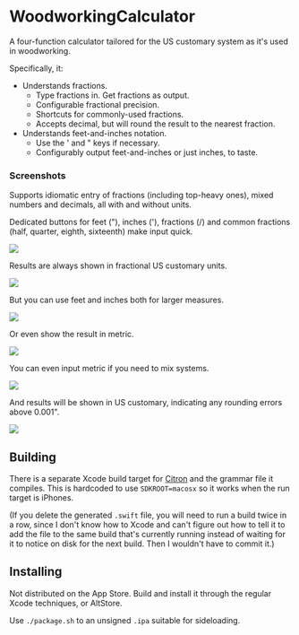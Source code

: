 # WoodworkingCalculator

A four-function calculator tailored for the US customary system as it's used in woodworking.

Specifically, it:

- Understands fractions.
  - Type fractions in. Get fractions as output.
  - Configurable fractional precision.
  - Shortcuts for commonly-used fractions.
  - Accepts decimal, but will round the result to the nearest fraction.
- Understands feet-and-inches notation.
  - Use the ' and " keys if necessary.
  - Configurably output feet-and-inches or just inches, to taste.

### Screenshots

Supports idiomatic entry of fractions (including top-heavy ones), mixed numbers and decimals, all with and without units.

Dedicated buttons for feet ("), inches ('), fractions (/) and common fractions (half, quarter, eighth, sixteenth) make input quick.

![](./screenshots/small/basic-addition-before.png)

Results are always shown in fractional US customary units.

![](./screenshots/small/basic-addition-after.png)

But you can use feet and inches both for larger measures.

![](./screenshots/small/feet-and-inches.png)

Or even show the result in metric.

![](./screenshots/small/customary-to-metric.png)

You can even input metric if you need to mix systems.

![](./screenshots/small/math-with-metric-before.png)

And results will be shown in US customary, indicating any rounding errors above 0.001".

![](./screenshots/small/math-with-metric-after-and-approximations.png)

## Building

There is a separate Xcode build target for [Citron](https://github.com/roop/citron/) and the grammar file it compiles. This is hardcoded to use `SDKROOT=macosx` so it works when the run target is iPhones.

(If you delete the generated `.swift` file, you will need to run a build twice in a row, since I don't know how to Xcode and can't figure out how to tell it to add the file to the same build that's currently running instead of waiting for it to notice on disk for the next build. Then I wouldn't have to commit it.)

## Installing

Not distributed on the App Store. Build and install it through the regular Xcode techniques, or AltStore.

Use `./package.sh` to an unsigned `.ipa` suitable for sideloading.
